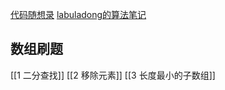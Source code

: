 [代码随想录](https://programmercarl.com/)
[labuladong的算法笔记](https://labuladong.online/algo/)
## 数组刷题

[[1 二分查找]]
[[2 移除元素]]
[[3 长度最小的子数组]]